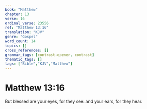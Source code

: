 ```yaml
---
book: "Matthew"
chapter: 13
verse: 16
ordinal_verse: 23556
ref: "Matthew 13:16"
translation: "KJV"
genre: "Gospel"
word_count: 14
topics: []
cross_references: []
grammar_tags: [contrast-opener, contrast]
thematic_tags: []
tags: ["Bible","KJV","Matthew"]
---
```


# Matthew 13:16

But blessed are your eyes, for they see: and your ears, for they hear.

